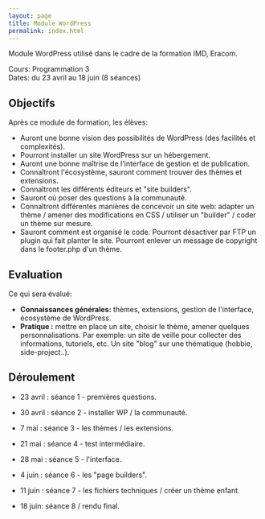 ```yaml
---
layout: page
title: Module WordPress
permalink: index.html
---
```


Module WordPress utilisé dans le cadre de la formation IMD, Eracom.

Cours: Programmation 3  
Dates: du 23 avril au 18 juin (8 séances)



## Objectifs



Après ce module de formation, les élèves:

- Auront une bonne vision des possibilités de WordPress (des facilités et complexités).
- Pourront installer un site WordPress sur un hébergement.
- Auront une bonne maîtrise de l'interface de gestion et de publication.
- Connaîtront l'écosystème, sauront comment trouver des thèmes et extensions.
- Connaîtront les différents éditeurs et "site builders".
- Sauront où poser des questions à la communauté.
- Connaîtront différentes manières de concevoir un site web: adapter un thème / amener des modifications en CSS / utiliser un "builder" / coder un thème sur mesure.
- Sauront comment est organisé le code. Pourront désactiver par FTP un plugin qui fait planter le site. Pourront enlever un message de copyright dans le footer.php d'un thème.



## Evaluation

Ce qui sera évalué:

- **Connaissances générales:** thèmes, extensions, gestion de l'interface, écosystème de WordPress.
- **Pratique :** mettre en place un site, choisir le thème, amener quelques personnalisations. Par exemple: un site de veille pour collecter des informations, tutoriels, etc. Un site "blog" sur une thématique (hobbie, side-project..).

## Déroulement



- 23 avril : séance 1 - premières questions.
- 30 avril : séance 2 - installer WP / la communauté.
- 7 mai : séance 3 - les thèmes / les extensions.

- 21 mai : séance 4 - test intermédiaire.
- 28 mai : séance 5 -  l'interface.
- 4 juin : séance 6 - les "page builders".
- 11 juin : séance 7 - les fichiers techniques / créer un thème enfant.
- 18 juin: séance 8 / rendu final.